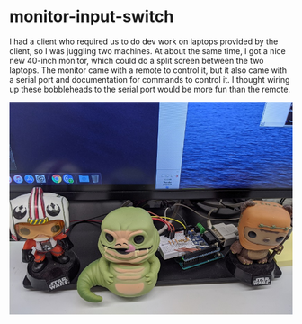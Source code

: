 # monitor-input-switch

I had a client who required us to do dev work on laptops provided by the client, so I was juggling two machines. At about the same time, I got a nice new 40-inch monitor, which could do a split screen between the two laptops. The monitor came with a remote to control it, but it also came with a serial port and documentation for commands to control it. I thought wiring up these bobbleheads to the serial port would be more fun than the remote.

![Still image](input-switch.jpg)
